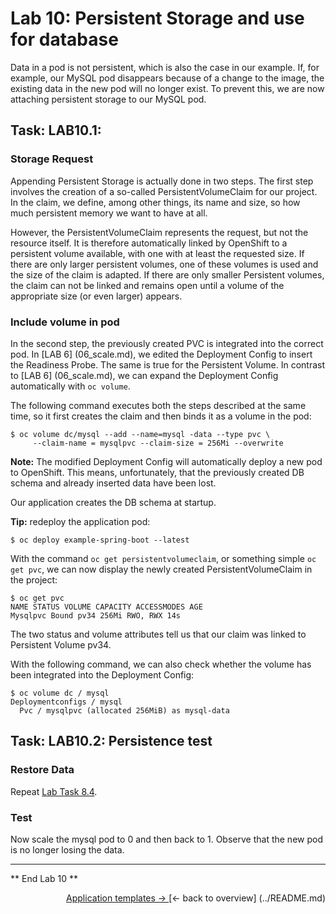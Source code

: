 # Lab 10: Persistent Storage and use for database

Data in a pod is not persistent, which is also the case in our example. If, for example, our MySQL pod disappears because of a change to the image, the existing data in the new pod will no longer exist. To prevent this, we are now attaching persistent storage to our MySQL pod.

## Task: LAB10.1:

### Storage Request

Appending Persistent Storage is actually done in two steps. The first step involves the creation of a so-called PersistentVolumeClaim for our project. In the claim, we define, among other things, its name and size, so how much persistent memory we want to have at all.

However, the PersistentVolumeClaim represents the request, but not the resource itself. It is therefore automatically linked by OpenShift to a persistent volume available, with one with at least the requested size. If there are only larger persistent volumes, one of these volumes is used and the size of the claim is adapted. If there are only smaller Persistent volumes, the claim can not be linked and remains open until a volume of the appropriate size (or even larger) appears.


### Include volume in pod

In the second step, the previously created PVC is integrated into the correct pod. In [LAB 6] (06_scale.md), we edited the Deployment Config to insert the Readiness Probe. The same is true for the Persistent Volume. In contrast to [LAB 6] (06_scale.md), we can expand the Deployment Config automatically with `oc volume`.

The following command executes both the steps described at the same time, so it first creates the claim and then binds it as a volume in the pod:

```
$ oc volume dc/mysql --add --name=mysql -data --type pvc \
     --claim-name = mysqlpvc --claim-size = 256Mi --overwrite
```
**Note:** The modified Deployment Config will automatically deploy a new pod to OpenShift. This means, unfortunately, that the previously created DB schema and already inserted data have been lost.

Our application creates the DB schema at startup.

**Tip:** redeploy the application pod:

```
$ oc deploy example-spring-boot --latest
```

With the command `oc get persistentvolumeclaim`, or something simple `oc get pvc`, we can now display the newly created PersistentVolumeClaim in the project:

```
$ oc get pvc
NAME STATUS VOLUME CAPACITY ACCESSMODES AGE
Mysqlpvc Bound pv34 256Mi RWO, RWX 14s
```
The two status and volume attributes tell us that our claim was linked to Persistent Volume pv34.

With the following command, we can also check whether the volume has been integrated into the Deployment Config:
```
$ oc volume dc / mysql
Deploymentconfigs / mysql
  Pvc / mysqlpvc (allocated 256MiB) as mysql-data
```

## Task: LAB10.2: Persistence test

### Restore Data

Repeat [Lab Task 8.4](08_database.md#Solution-lab84).


### Test

Now scale the mysql pod to 0 and then back to 1. Observe that the new pod is no longer losing the data.

---

** End Lab 10 **

<P width = "100px" align = "right"> <a href="11_template.md"> Application templates → </a> </ p>
[← back to overview] (../README.md)
